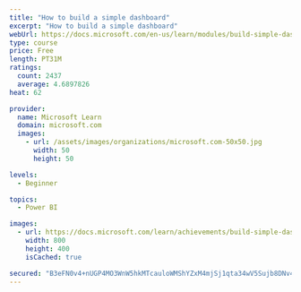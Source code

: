 ```yaml
---
title: "How to build a simple dashboard"
excerpt: "How to build a simple dashboard"
webUrl: https://docs.microsoft.com/en-us/learn/modules/build-simple-dashboard/
type: course
price: Free
length: PT31M
ratings:
  count: 2437
  average: 4.6897826
heat: 62

provider:
  name: Microsoft Learn
  domain: microsoft.com
  images:
    - url: /assets/images/organizations/microsoft.com-50x50.jpg
      width: 50
      height: 50

levels:
  - Beginner

topics:
  - Power BI

images:
  - url: https://docs.microsoft.com/learn/achievements/build-simple-dashboard-social.png
    width: 800
    height: 400
    isCached: true

secured: "B3eFN0v4+nUGP4MO3WnW5hkMTcauloWMShYZxM4mjSj1qta34wV5Sujb8DNv4OG+Jfsn8XEedkkDXI/tcii+JLDH8a2rbxF8PpPuAmAVea/gClMhiLti91/mSSp0Fyo/+dD5L5F3SAM8WgFHepHwvbmhmQDkP4DHHR7gG7CnHAIXmn1g6mACf8al7Kp3fe8EYH1oZ6vXgbezYKT4n0eGKcup9s4tYnOGWfvQxiLgslx0pM4smShUmCafRGdoBN20aPPvxFvGXDZtZ6Hk5qDOU7l2NZh3HEXRcDhu9ip3DUiDtqtXcwBu0VLQWI/livHjhWEZsav88MPxhtYc70Z126BkPiU0K3NZNfUs4UEgo1VLsDzPwQKKCj8JYuOdm1VkwckVIauQHkAcA7QBTz4TEniqL0Rd1z+W/4bNy7ryV1I=;oGzKHIhfQYwnQBltRH26fg=="
---
```


